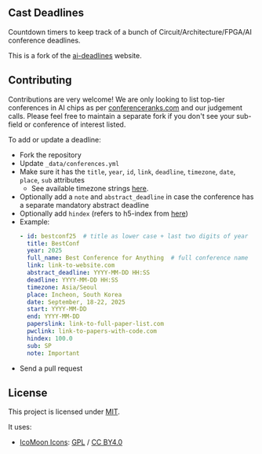 ## Cast Deadlines

Countdown timers to keep track of a bunch of Circuit/Architecture/FPGA/AI conference deadlines.

This is a fork of the [ai-deadlines](https://github.com/paperswithcode/ai-deadlines) website.

## Contributing

Contributions are very welcome! We are only looking to list top-tier conferences in AI chips as per [conferenceranks.com][3] and our judgement calls. Please feel free to maintain a separate fork if you don't see your sub-field or conference of interest listed.

To add or update a deadline:
- Fork the repository
- Update `_data/conferences.yml`
- Make sure it has the `title`, `year`, `id`, `link`, `deadline`, `timezone`, `date`, `place`, `sub` attributes
    + See available timezone strings [here](https://momentjs.com/timezone/).
- Optionally add a `note` and `abstract_deadline` in case the conference has a separate mandatory abstract deadline
- Optionally add `hindex` (refers to h5-index from [here](https://scholar.google.com/citations?view_op=top_venues&vq=eng))
- Example:
    ```yaml
    - id: bestconf25  # title as lower case + last two digits of year
      title: BestConf
      year: 2025
      full_name: Best Conference for Anything  # full conference name
      link: link-to-website.com
      abstract_deadline: YYYY-MM-DD HH:SS
      deadline: YYYY-MM-DD HH:SS
      timezone: Asia/Seoul
      place: Incheon, South Korea
      date: September, 18-22, 2025
      start: YYYY-MM-DD
      end: YYYY-MM-DD
      paperslink: link-to-full-paper-list.com
      pwclink: link-to-papers-with-code.com
      hindex: 100.0
      sub: SP
      note: Important
    ```
- Send a pull request

## License

This project is licensed under [MIT][1].

It uses:

- [IcoMoon Icons](https://icomoon.io/#icons-icomoon): [GPL](http://www.gnu.org/licenses/gpl.html) / [CC BY4.0](http://creativecommons.org/licenses/by/4.0/)

[1]: https://abhshkdz.mit-license.org/
[2]: https://chen1yi1.github.io/cast-deadlines.github.io/
[3]: http://www.conferenceranks.com/#